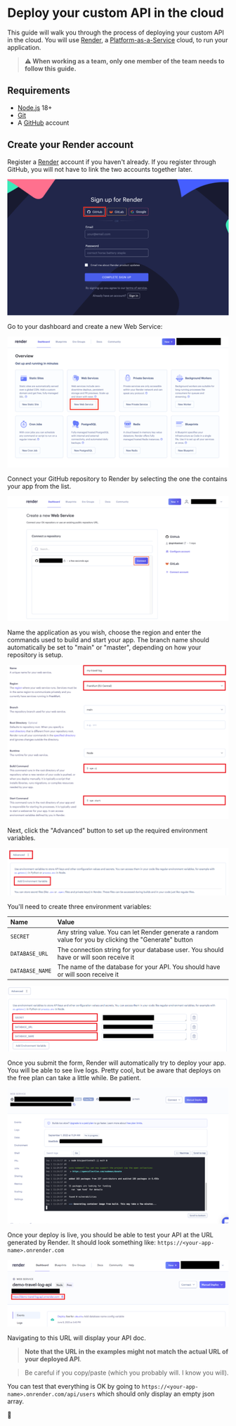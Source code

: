# Deploy your custom API in the cloud

This guide will walk you through the process of deploying your custom API
in the cloud. You will use [Render][render], a
[Platform-as-a-Service][paas] cloud, to run your application.

> **⚠ When working as a team, only one member of the team needs to follow this guide.**

## Requirements

* [Node.js][node] 18+
* [Git][git]
* A [GitHub][github] account

## Create your Render account

Register a [Render][render] account if you haven't already. If you register through GitHub, you will not have to link the two accounts together later.

![Render: register using an exisiting GitHub Account](images/render-01-signup.png)

Go to your dashboard and create a new Web Service:

![Render: dashboard](images/render-02-create.png)

Connect your GitHub repository to Render by selecting the one the contains your app from the list.

![Render: connect to repo](images/render-03-connect.png)

Name the application as you wish, choose the region and enter the commands used to build and start your app. The branch name should automatically be set to "main" or "master", depending on how your repository is setup.

![Render: setup your application](images/render-04-setup.png)

Next, click the "Advanced" button to set up the required environment variables.

![Render: setup your environment variables](images/render-05-environment-variables.png)

You'll need to create three environment variables:

| Name | Value |
| :--- | :--- |
| `SECRET` | Any string value. You can let Render generate a random value for you by clicking the "Generate" button |
| `DATABASE_URL` | The connection string for your database user. You should have or will soon receive it |
| `DATABASE_NAME` | The name of the database for your API. You should have or will soon receive it |

![Render: create your environment variables](images/render-06-environment-variables.png)

Once you submit the form, Render will automatically try to deploy your app. You will be able to see live logs. Pretty cool, but be aware that deploys on the free plan can take a little while. Be patient.

![Render: first deploy](images/render-07-deploy.png)

Once your deploy is live, you should be able to test your API at the URL generated by Render. It should look something like: `https://<your-app-name>.onrender.com`

![Render: find your app URL](images/render-08-app-url.png)

Navigating to this URL will display your API doc.

> **Note that the URL in the examples might not match the actual URL of your deployed API**.

> Be careful if you copy/paste (which you probably will. I know you will).

You can test that everything is OK by going to `https://<your-app-name>.onrender.com/api/users` which should only display an empty json array.

🎉

[git]: https://git-scm.com
[github]: https://github.com
[render]: https://render.com
[node]: https://nodejs.org
[paas]: https://en.wikipedia.org/wiki/Platform_as_a_service
